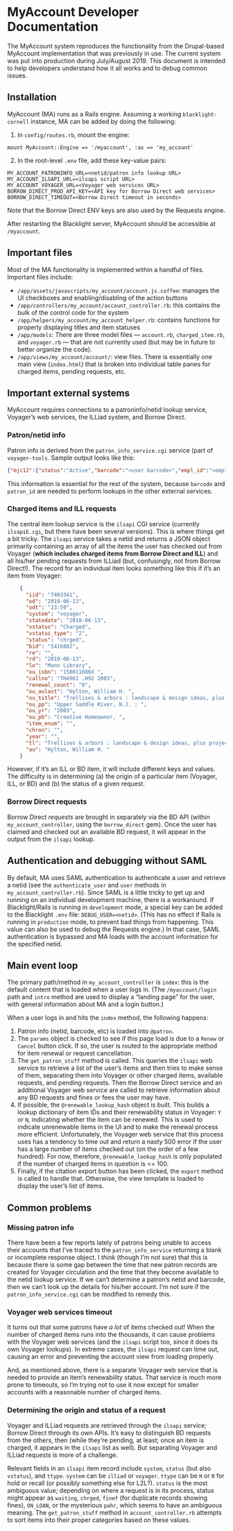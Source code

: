 # MyAccount Developer Documentation

The MyAccount system reproduces the functionality from the Drupal-based MyAccount implementation that was previously in use. The current system was put into production during July/August 2019. This document is intended to help developers understand how it all works and to debug common issues.

## Installation

MyAccount (MA) runs as a Rails engine. Assuming a working `blacklight-cornell` instance, MA can be added by doing the following:
1. In `config/routes.rb`, mount the engine:
```
mount MyAccount::Engine => '/myaccount', :as => 'my_account'
```
2. In the root-level `.env` file, add these key-value pairs:
```
MY_ACCOUNT_PATRONINFO_URL=<netid/patron info lookup URL>
MY_ACCOUNT_ILSAPI_URL=<ilsapi script URL>
MY_ACCOUNT_VOYAGER_URL=<Voyager web services URL>
BORROW_DIRECT_PROD_API_KEY=<API key for Borrow Direct web services>
BORROW_DIRECT_TIMEOUT=<Borrow Direct timeout in seconds>
```
Note that the Borrow Direct ENV keys are also used by the Requests engine.

After restarting the Blacklight server, MyAccount should be accessible at `/myaccount`.

## Important files
Most of the MA functionality is implemented within a handful of files. Important files include:
- `/app/assets/javascripts/my_account/account.js.coffee`: manages the UI checkboxes and enabling/disabling of the action buttons
- `/app/controllers/my_account/account_controller.rb`: this contains the bulk of the control code for the system
- `/app/helpers/my_account/my_account_helper.rb`: contains functions for properly displaying titles and item statuses
- `/app/models`: There are three model files — `account.rb`, `charged_item.rb`, and `voyager.rb` — that are not currently used (but may be in future to better organize the code).
- `/app/views/my_account/account/`: view files. There is essentially one main view (`index.html`) that is broken into individual table panes for charged items, pending requests, etc.

## Important external systems
MyAccount requires connections to a patroninfo/netid lookup service, Voyager’s web services, the ILLiad system, and Borrow Direct.

### Patron/netid info
Patron info is derived from the `patron_info_service.cgi` service (part of `voyager-tools`. Sample output looks like this:
```json
{"mjc12":{"status":"Active","barcode":"<user barcode>","empl_id":"<employee ID>","netid":"<netid>","last_name":"Connolly","group":"STAF","patron_id":"<Voyager patron ID>","first_name":"Matt"}}
```
This information is essential for the rest of the system, because `barcode` and `patron_id` are needed to perform lookups in the other external services. 

### Charged items and ILL requests
The central item lookup service is the `ilsapi` CGI service (currently `ilsapiE.cgi`, but there have been several versions). This is where things get a bit tricky. The `ilsapi` service takes a netid  and returns a JSON object primarily containing an array of all the items the user has checked out from Voyager (**which includes charged items from Borrow Direct and ILL**) and all his/her pending requests from ILLiad (but, confusingly, not from Borrow Direct!). The record for an individual item looks something like this if it’s an item from Voyager:
```json
    {
      "iid": "7403341",
      "od": "2019-06-13",
      "odt": "23:59",
      "system": "voyager",
      "statedate": "2018-06-13",
      "vstatus": "Charged",
      "vstatus_type": "2",
      "status": "chrged",
      "bid": "5416882",
      "re": "",
      "rd": "2019-06-13",
      "lo": "Mann Library",
      "ou_isbn": "158011086X ",
      "callno": "TH4961 .H92 2003",
      "renewal_count": "0",
      "ou_aulast": "Hylton, William H. ",
      "ou_title": "Trellises & arbors : landscape & design ideas, plus projects / ",
      "ou_pp": "Upper Saddle River, N.J. : ",
      "ou_yr": "2003",
      "ou_pb": "Creative Homeowner, ",
      "item_enum": "",
      "chron": "",
      "year": "",
      "tl": "Trellises & arbors : landscape & design ideas, plus projects / Bill Hylton. ",
      "au": "Hylton, William H. "
    }

```
However, if it’s an ILL or BD item, it will include different keys and values. The difficulty is in determining (a) the origin of a particular item (Voyager, ILL, or BD) and (b) the status of a given request.  

### Borrow Direct requests
Borrow Direct _requests_ are brought in separately via the BD API (within `my_account_controller`, using the `borrow_direct` gem). Once the user has claimed and checked out an available BD request, it will appear in the output from the `ilsapi` lookup.

## Authentication and debugging without SAML
By default, MA uses SAML authentication to authenticate a user and retrieve a netid (see the `authenticate_user` and `user` methods in `my_account_controller.rb`). Since SAML is a little tricky to get up and running on an individual development machine, there is a workaround. If Blacklight/Rails is running in `development` mode, a special key can be added to the Blacklight `.env` file: `DEBUG_USER=<netid>`. (This has no effect if Rails is running in `production` mode, to prevent bad things from happening. This value can also be used to debug the Requests engine.) In that case, SAML authentication is bypassed and MA loads with the account information for the specified netid.

## Main event loop
The primary path/method in `my_account_controller` is `index`: this is the default content that is loaded when a user logs in. (The `/myaccount/login` path and `intro` method are used to display a “landing page” for the user, with general information about MA and a login button.)

When a user logs in and hits the `index` method, the following happens:
1. Patron info (netid, barcode, etc) is loaded into `@patron`.
2. The `params` object is checked to see if this page load is due to a `Renew` or `Cancel` button click. If so, the user is routed to the appropriate method for item renewal or request cancellation.
3. The `get_patron_stuff` method is called. This queries the `ilsapi` web service to retrieve a list of the user’s items and then tries to make sense of them, separating them into Voyager or other charged items, available requests, and pending requests. Then the Borrow Direct service and an additional Voyager web service are called to retrieve information about any BD requests and fines or fees the user may have.
4. If possible, the `@renewable_lookup_hash` object is built. This builds a lookup dictionary of item IDs and their renewability status in Voyager: `Y` or `N`, indicating whether the item can be renewed. This is used to indicate unrenewable items in the UI and to make the renewal process more efficient. Unfortunately, the Voyager web service that this process uses has a tendency to time out and return a nasty 500 error if the user has a large number of items checked out (on the order of a few hundred). For now, therefore, `@renewable_lookup_hash` is only populated if the number of charged items in question is \<= 100.
5. Finally, if the citation export button has been clicked, the `export` method is called to handle that. Otherwise, the view template is loaded to display the user’s list of items.

## Common problems
### Missing patron info
There have been a few reports lately of patrons being unable to access their accounts that I’ve traced to the `patron_info_service` returning a blank or incomplete response object. I _think_ (though I’m not sure) that this is because there is some gap between the time that new patron records are created for Voyager circulation and the time that they become available to the netid lookup service. If we can’t determine a patron’s netid and barcode, then we can’t look up the details for his/her account. I’m not sure if the `patron_info_service.cgi` can be modified to remedy this.

### Voyager web services timeout
It turns out that some patrons have _a lot_ of items checked out! When the number of charged items runs into the thousands, it can cause problems with the Voyager web services (and the `ilsapi` script too, since it does its own Voyager lookups). In extreme cases, the `ilsapi` request can time out, causing an error and preventing the account view from loading properly. 

And, as mentioned above, there is a separate Voyager web service that is needed to provide an item’s renewability status. That service is much more prone to timeouts, so I’m trying not to use it now except for smaller accounts with a reasonable number of charged items.

### Determining the origin and status of a request
Voyager and ILLiad requests are retrieved through the `ilsapi` service; Borrow Direct through its own APIs. It’s easy to distinguish BD requests from the others, then (while they’re pending, at least; once an item is charged, it appears in the `ilsapi` list as well). But separating Voyager and ILLiad requests is more of a challenge.

Relevant fields in an `ilsapi` item record include `system`, `status` (but also `vstatus`), and `ttype`. `system` can be `illiad` or `voyager`. `ttype` can be `H` or `R` for hold or recall (or possibly something else for L2L?). `status` is the most ambiguous value; depending on where a request is in its process, status might appear as `waiting`, `chrged`, `finef` (for duplicate records showing fines), `ON_LOAN`,  or the mysterious `pahr`, which seems to have an ambiguous meaning. The `get_patron_stuff` method in `account_controller.rb` attempts to sort items into their proper categories based on these values.
